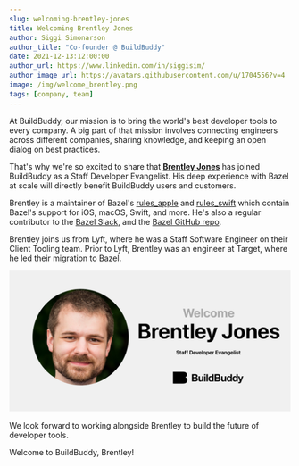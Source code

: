 ```yaml
---
slug: welcoming-brentley-jones
title: Welcoming Brentley Jones
author: Siggi Simonarson
author_title: "Co-founder @ BuildBuddy"
date: 2021-12-13:12:00:00
author_url: https://www.linkedin.com/in/siggisim/
author_image_url: https://avatars.githubusercontent.com/u/1704556?v=4
image: /img/welcome_brentley.png
tags: [company, team]
---
```


At BuildBuddy, our mission is to bring the world's best developer tools to every company. A big part of that mission involves connecting engineers across different companies, sharing knowledge, and keeping an open dialog on best practices.

That's why we're so excited to share that [**Brentley Jones**](https://brentleyjones.com) has joined BuildBuddy as a Staff Developer Evangelist. His deep experience with Bazel at scale will directly benefit BuildBuddy users and customers.

Brentley is a maintainer of Bazel's [rules_apple](https://github.com/bazelbuild/rules_apple/blob/master/MAINTENANCE.md#maintainers) and [rules_swift](https://github.com/bazelbuild/rules_swift/) which contain Bazel's support for iOS, macOS, Swift, and more. He's also a regular contributor to the [Bazel Slack](https://slack.bazel.build/), and the [Bazel GitHub repo](https://github.com/bazelbuild/bazel/issues?q=author%3Abrentleyjones).

Brentley joins us from Lyft, where he was a Staff Software Engineer on their Client Tooling team. Prior to Lyft, Brentley was an engineer at Target, where he led their migration to Bazel.

![](../static/img/blog/welcome_brentley.png)

We look forward to working alongside Brentley to build the future of developer tools.

Welcome to BuildBuddy, Brentley!
